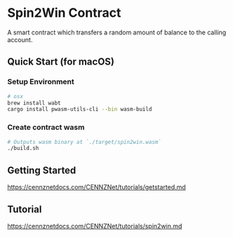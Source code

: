 # Spin2Win Contract
A smart contract which transfers a random amount of balance
to the calling account.

## Quick Start (for macOS)

### Setup Environment
```bash
# osx
brew install wabt
cargo install pwasm-utils-cli --bin wasm-build
```

### Create contract wasm
```bash
# Outputs wasm binary at `./target/spin2win.wasm`
./build.sh
```

## Getting Started

https://cennznetdocs.com/CENNZNet/tutorials/getstarted.md

## Tutorial

https://cennznetdocs.com/CENNZNet/tutorials/spin2win.md
